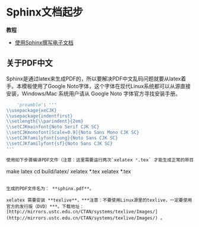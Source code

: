 # Sphinx文档起步

**教程**

- [使用Sphinx撰写电子文档](http://www.yangbajing.me/2017/09/12/%E4%BD%BF%E7%94%A8sphinx%E6%92%B0%E5%86%99%E7%94%B5%E5%AD%90%E6%96%87%E6%A1%A3/)

## 关于PDF中文

Sphinx是通过latex来生成PDF的，所以要解决PDF中文乱码问题就要从latex着手。本模板使用了Google Noto字体，这个字体在现代Linux系统都可以从源直接安装，Windows/Mac 系统用户请从 Google Noto 字体官方寻找安装手册。


```python
    'preamble': '''
\\usepackage{xeCJK}
\\usepackage{indentfirst}
\\setlength{\\parindent}{2em}
\\setCJKmainfont{Noto Serif CJK SC}
\\setCJKmonofont[Scale=0.9]{Noto Sans Mono CJK SC}
\\setCJKfamilyfont{song}{Noto Sans CJK SC}
\\setCJKfamilyfont{sf}{Noto Sans CJK SC}
'''

使用如下步骤编译PDF文件（注意：这里需要运行两次`xelatex *.tex` 才能生成正常的带目录索引的PDF文档）：

```
make latex
cd build/latex/
xelatex *.tex
xelatex *.tex
```

生成的PDF文件名为： **sphinx.pdf**。

xelatex 需要安装 **texlive**，***注意：不要使用Linux源里的texlive，一定要使用官方的发行版（DVD）***。下载地址：[http://mirrors.ustc.edu.cn/CTAN/systems/texlive/Images/](http://mirrors.ustc.edu.cn/CTAN/systems/texlive/Images/) 。


